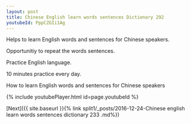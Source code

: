 ```yaml
---
layout: post
title: Chinese English learn words sentences Dictionary 292 
youtubeId: PppCZGIi1Ag
---
```

 
 
Helps to learn English words and sentences for Chinese speakers.

Opportunitiy to repeat the words sentences. 

Practice English language. 
 
10 minutes practice every day. 
 
How to learn English words and sentences for Chinese speakers 
 
{% include youtubePlayer.html id=page.youtubeId %}
 
 
[Next]({{ site.baseurl }}{% link  split1/_posts/2016-12-24-Chinese english learn words sentences dictionary 233 .md%})
 
